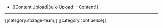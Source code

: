 
* [[Content Upload|Bulk-Upload---Content]]



*****

[[category.storage-team]] 
[[category.confluence]] 
